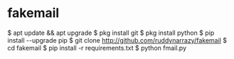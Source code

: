# fakemail
$ apt update && apt upgrade
$ pkg install git
$ pkg install python
$ pip install --upgrade pip
$ git clone http://github.com/ruddynarrazy/fakemail
$ cd fakemail
$ pip install -r requirements.txt
$ python fmail.py
